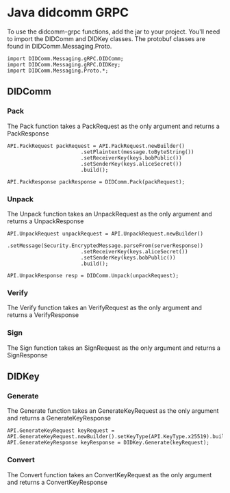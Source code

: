 # Java didcomm GRPC
To use the didcomm-grpc functions, add the jar to your project. You'll need to import the DIDComm and DIDKey classes. The protobuf classes are found in DIDComm.Messaging.Proto.
```
import DIDComm.Messaging.gRPC.DIDComm;
import DIDComm.Messaging.gRPC.DIDKey;
import DIDComm.Messaging.Proto.*;
```


## DIDComm
### Pack
The Pack function takes a PackRequest as the only argument and returns a PackResponse
```
API.PackRequest packRequest = API.PackRequest.newBuilder()
                        .setPlaintext(message.toByteString())
                        .setReceiverKey(keys.bobPublic())
                        .setSenderKey(keys.aliceSecret())
                        .build();

API.PackResponse packResponse = DIDComm.Pack(packRequest);
```

### Unpack
The Unpack function takes an UnpackRequest as the only argument and returns a UnpackResponse
```
API.UnpackRequest unpackRequest = API.UnpackRequest.newBuilder()
                        .setMessage(Security.EncryptedMessage.parseFrom(serverResponse))
                        .setReceiverKey(keys.aliceSecret())
                        .setSenderKey(keys.bobPublic())
                        .build();
                        
API.UnpackResponse resp = DIDComm.Unpack(unpackRequest);
```

### Verify
The Verify function takes an VerifyRequest as the only argument and returns a VerifyResponse

### Sign
The Sign function takes an SignRequest as the only argument and returns a SignResponse

## DIDKey
### Generate
The Generate function takes an GenerateKeyRequest as the only argument and returns a GenerateKeyResponse
```
API.GenerateKeyRequest keyRequest = API.GenerateKeyRequest.newBuilder().setKeyType(API.KeyType.x25519).build();
API.GenerateKeyResponse keyResponse = DIDKey.Generate(keyRequest);
```

### Convert
The Convert function takes an ConvertKeyRequest as the only argument and returns a ConvertKeyResponse
